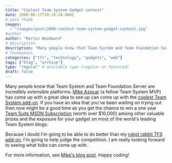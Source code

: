 ```yaml
---
title: "Coolest Team System Gadget contest"
date: 2008-06-17T10:18:24.000Z
# post thumb
images:
  - "/images/post/2008-coolest-team-system-gadget-contest.jpg"
#author
author: "Martin Woodward"
# description
description: "Many people know that Team System and Team Foundation Server are incredibly extensible platforms."
# Taxonomies
categories: ["tfs", "technology", "gadgets", "web"]
tags: ["blog", "archive"]
type: "regular" # available type (regular or featured)
draft: false
---
```

Many people know that Team System and Team Foundation Server are incredibly extensible platforms.  [Mike Azocar](http://www.michaelazocar.com/) (a fellow Team System MVP) has come up with a great idea to see up can come up with the [coolest Team System add-on](http://www.michaelazocar.com/blog/?p=485).  If you have an idea that you've been waiting on trying out then now might be a good time as you get the chance to win a one year [Team Suite MSDN Subscription](http://msdn.microsoft.com/en-gb/subscriptions/bb841434.aspx) (worth over $10,000) among other valuable prizes and the exposure for your gadget on most of the world's leading Team System blogs.  

Because I doubt I'm going to be able to do better than my [robot rabbit TFS add-on](http://www.woodwardweb.com/gadgets/000434.html), I'm going to help judge the competition.  I am really looking forward to seeing what folks can come up with.  

For more information, see [Mike's blog post](http://www.michaelazocar.com/blog/?p=485).  Happy coding!